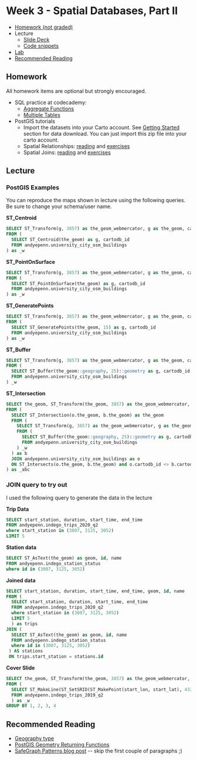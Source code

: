# Week 3 - Spatial Databases, Part II

* [Homework (not graded)](#Homework)
* Lecture
  - [Slide Deck](https://docs.google.com/presentation/d/1EovplVMnKfdNlxtVx7JJZJsE8f5BJyg_yd6VPTKj9L8/edit?usp=sharing)
  - [Code snippets](#Lecture)
* [Lab](Lab.md)
* [Recommended Reading](#recommended-reading)

## Homework

All homework items are optional but strongly encouraged.

* SQL practice at codecademy:
  - [Aggregate Functions](https://www.codecademy.com/courses/learn-sql/lessons/aggregate-functions)
  - [Multiple Tables](https://www.codecademy.com/courses/learn-sql/lessons/multiple-tables/)
* PostGIS tutorials
  - Import the datasets into your Carto account. See [Getting Started](https://postgis.net/workshops/postgis-intro/#getting-started) section for data download. You can just import this zip file into your carto account.
  - Spatial Relationships: [reading](https://postgis.net/workshops/postgis-intro/spatial_relationships.html) and [exercises](https://postgis.net/workshops/postgis-intro/spatial_relationships_exercises.html)
  - Spatial Joins: [reading](https://postgis.net/workshops/postgis-intro/spatial_relationships.html) and [exercises](https://postgis.net/workshops/postgis-intro/joins_exercises.html)

## Lecture

### PostGIS Examples

You can reproduce the maps shown in lecture using the following queries. Be sure to change your schema/user name.

**ST_Centroid**

```SQL
SELECT ST_Transform(g, 3857) as the_geom_webmercator, g as the_geom, cartodb_id
FROM (
  SELECT ST_Centroid(the_geom) as g, cartodb_id
  FROM andyepenn.university_city_osm_buildings
) as _w
```

**ST_PointOnSurface**

```SQL
SELECT ST_Transform(g, 3857) as the_geom_webmercator, g as the_geom, cartodb_id
FROM (
  SELECT ST_PointOnSurface(the_geom) as g, cartodb_id
  FROM andyepenn.university_city_osm_buildings
) as _w
```

**ST_GeneratePoints**

```SQL
SELECT ST_Transform(g, 3857) as the_geom_webmercator, g as the_geom, cartodb_id
FROM (
  SELECT ST_GeneratePoints(the_geom, 15) as g, cartodb_id
  FROM andyepenn.university_city_osm_buildings
) as _w
```

**ST_Buffer**

```SQL
SELECT ST_Transform(g, 3857) as the_geom_webmercator, g as the_geom, cartodb_id
FROM (
  SELECT ST_Buffer(the_geom::geography, 25)::geometry as g, cartodb_id
  FROM andyepenn.university_city_osm_buildings
) _w
```

**ST_Intersection**

```SQL
SELECT the_geom, ST_Transform(the_geom, 3857) as the_geom_webmercator, row_number() over() as cartodb_id
FROM (
  SELECT ST_Intersection(o.the_geom, b.the_geom) as the_geom
  FROM (
    SELECT ST_Transform(g, 3857) as the_geom_webmercator, g as the_geom, cartodb_id
    FROM (
      SELECT ST_Buffer(the_geom::geography, 25)::geometry as g, cartodb_id
      FROM andyepenn.university_city_osm_buildings
    ) _w
  ) as b
  JOIN andyepenn.university_city_osm_buildings as o
  ON ST_Intersects(o.the_geom, b.the_geom) and o.cartodb_id <> b.cartodb_id
) as _abc
```

### JOIN query to try out


I used the following query to generate the data in the lecture

**Trip Data**

```SQL
SELECT start_station, duration, start_time, end_time
FROM andyepenn.indego_trips_2020_q2
where start_station in (3007, 3125, 3052)
LIMIT 5
```

**Station data**

```SQL
SELECT ST_AsText(the_geom) as geom, id, name
FROM andyepenn.indego_station_status
where id in (3007, 3125, 3052)
```

**Joined data**

```SQL
SELECT start_station, duration, start_time, end_time, geom, id, name
FROM (
  SELECT start_station, duration, start_time, end_time
  FROM andyepenn.indego_trips_2020_q2
  where start_station in (3007, 3125, 3052)
  LIMIT 5
  ) as trips
JOIN (
  SELECT ST_AsText(the_geom) as geom, id, name
  FROM andyepenn.indego_station_status
  where id in (3007, 3125, 3052)
 ) AS stations
 ON trips.start_station = stations.id
```

**Cover Slide**

```SQL
SELECT the_geom, ST_Transform(the_geom, 3857) as the_geom_webmercator, start_station, end_station, count(*) as num_trips, row_number() over () as cartodb_id
FROM (
  SELECT ST_MakeLine(ST_SetSRID(ST_MakePoint(start_lon, start_lat), 4326), ST_SetSRID(ST_MakePoint(end_lon, end_lat), 4326)) as the_geom, cartodb_id, start_station, end_station
  FROM andyepenn.indego_trips_2019_q2
  ) as _w
GROUP BY 1, 2, 3, 4
```

## Recommended Reading

* [Geography type](https://postgis.net/workshops/postgis-intro/geography.html)
* [PostGIS Geometry Returning Functions](https://postgis.net/workshops/postgis-intro/geometry_returning.html)
* [SafeGraph Patterns blog post](https://carto.com/blog/visit-pattern-footfall-data-safegraph/) -- skip the first couple of paragraphs ;)
